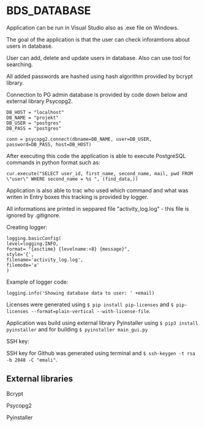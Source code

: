 # BDS_DATABASE

Application can be run in Visual Studio also as .exe file on Windows. 

The goal of the application is that the user can check inforamtions about users in database.

User can add, delete and update users in database. Also can use tool for searching.

All added passwords are hashed using hash algorithm provided by bcrypt library.



Connection to PG admin database is provided by code down below and external library Psycopg2.

```
DB_HOST = "localhost"
DB_NAME = "projekt"
DB_USER = "postgres"
DB_PASS = "postgres"

conn = psycopg2.connect(dbname=DB_NAME, user=DB_USER, password=DB_PASS, host=DB_HOST)
```

After executing this code the application is able to execute PostgreSQL commands in python format such as:

```
cur.execute("SELECT user_id, first_name, second_name, mail, pwd FROM \"user\" WHERE second_name = %s ", (find_data,))
```

Application is also able to trac who used which command and what was writen in Entry boxes this tracking is provided by logger.

All informations are printed in seppared file "activity_log.log" - this file is ignored by .gitignore.

Creating logger:

```
logging.basicConfig(
level=logging.INFO,
format= "{asctime} {levelname:<8} {message}",
style='{',
filename='activity_log.log',
filemode='a'
)
```

Example of logger code:

```
logging.info('Showing database data to user: ' +email)
```

Licenses were generated using `$ pip install pip-licenses` and `$ pip-licenses --format=plain-vertical --with-license-file`.

Application was build using external library Pyinstaller using `$ pip3 install pyinstaller` and for building `$ pyinstaller main_gui.py` 

SSH key:

SSH key for Github was generated using terminal and `$ ssh-keygen -t rsa -b 2048 -C "emali"`.

## External libraries


Bcrypt

Psycopg2

Pyinstaller
